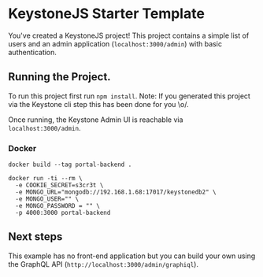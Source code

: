 # KeystoneJS Starter Template

You've created a KeystoneJS project! This project contains a simple list of users and an admin application (`localhost:3000/admin`) with basic authentication.

## Running the Project.

To run this project first run `npm install`. Note: If you generated this project via the Keystone cli step this has been done for you \\o/.

Once running, the Keystone Admin UI is reachable via `localhost:3000/admin`.

### Docker

```
docker build --tag portal-backend .

docker run -ti --rm \
  -e COOKIE_SECRET=s3cr3t \
  -e MONGO_URL="mongodb://192.168.1.68:17017/keystonedb2" \
  -e MONGO_USER="" \
  -e MONGO_PASSWORD = "" \
  -p 4000:3000 portal-backend
```

## Next steps

This example has no front-end application but you can build your own using the GraphQL API (`http://localhost:3000/admin/graphiql`).
